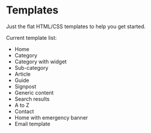 Templates
=========

Just the flat HTML/CSS templates to help you get started.

Current template list: 

- Home
- Category
- Category with widget
- Sub-category
- Article
- Guide
- Signpost
- Generic content
- Search results
- A to Z
- Contact
- Home with emergency banner
- Email template